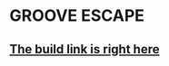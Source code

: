 # GROOVE ESCAPE
## [The build link is right here](https://drive.google.com/file/d/1VytdUj_ar-XWkAGI9eiaPXuJNWtmwueh/view?usp=share_link)